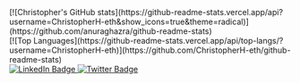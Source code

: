 <div>
  [![Christopher's GitHub stats](https://github-readme-stats.vercel.app/api?username=ChristopherH-eth&show_icons=true&theme=radical)](https://github.com/anuraghazra/github-readme-stats)
</div>
<div>
  [![Top Languages](https://github-readme-stats.vercel.app/api/top-langs/?username=ChristopherH-eth)](https://github.com/ChristopherH-eth/github-readme-stats)
</div>
<div id="badges">
  <a href="your-linkedin-URL">
    <img src="https://img.shields.io/badge/LinkedIn-blue?style=for-the-badge&logo=linkedin&logoColor=white" alt="LinkedIn Badge"/>
  </a>
  <a href="your-twitter-URL">
    <img src="https://img.shields.io/badge/Twitter-blue?style=for-the-badge&logo=twitter&logoColor=white" alt="Twitter Badge"/>
  </a>
</div>

<!--
**ChristopherH-eth/ChristopherH-eth** is a ✨ _special_ ✨ repository because its `README.md` (this file) appears on your GitHub profile.

Here are some ideas to get you started:

- 🔭 I’m currently working on ...
- 🌱 I’m currently learning ...
- 👯 I’m looking to collaborate on ...
- 🤔 I’m looking for help with ...
- 💬 Ask me about ...
- 📫 How to reach me: ...
- 😄 Pronouns: ...
- ⚡ Fun fact: ...
-->
